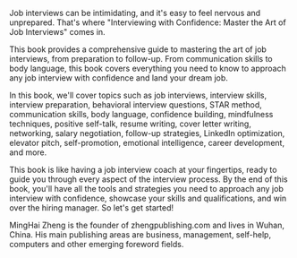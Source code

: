 
Job interviews can be intimidating, and it's easy to feel nervous and unprepared. That's where "Interviewing with Confidence: Master the Art of Job Interviews" comes in.

This book provides a comprehensive guide to mastering the art of job interviews, from preparation to follow-up. From communication skills to body language, this book covers everything you need to know to approach any job interview with confidence and land your dream job.

In this book, we'll cover topics such as job interviews, interview skills, interview preparation, behavioral interview questions, STAR method, communication skills, body language, confidence building, mindfulness techniques, positive self-talk, resume writing, cover letter writing, networking, salary negotiation, follow-up strategies, LinkedIn optimization, elevator pitch, self-promotion, emotional intelligence, career development, and more.

This book is like having a job interview coach at your fingertips, ready to guide you through every aspect of the interview process. By the end of this book, you'll have all the tools and strategies you need to approach any job interview with confidence, showcase your skills and qualifications, and win over the hiring manager. So let's get started!

MingHai Zheng is the founder of zhengpublishing.com and lives in Wuhan, China. His main publishing areas are business, management, self-help, computers and other emerging foreword fields.
